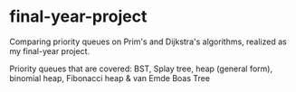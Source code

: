 # final-year-project
Comparing priority queues on Prim's and Dijkstra's algorithms, realized as my final-year project.

Priority queues that are covered: BST, Splay tree, heap (general form), binomial heap, Fibonacci heap & van Emde Boas Tree
